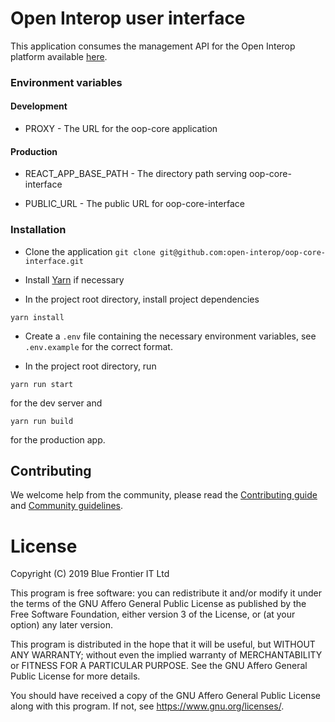 # Open Interop user interface

This application consumes the management API for the Open Interop platform available [here](https://github.com/open-interop/oop-core).

### Environment variables

#### Development

-   PROXY - The URL for the oop-core application

#### Production

-   REACT_APP_BASE_PATH - The directory path serving oop-core-interface

-   PUBLIC_URL - The public URL for oop-core-interface

### Installation

-   Clone the application
    `git clone git@github.com:open-interop/oop-core-interface.git`

-   Install [Yarn](https://yarnpkg.com/en/docs/install) if necessary

-   In the project root directory, install project dependencies

`yarn install`

-   Create a `.env` file containing the necessary environment variables, see `.env.example` for the correct format.

-   In the project root directory, run

`yarn run start`

for the dev server and

`yarn run build`

for the production app.

## Contributing

We welcome help from the community, please read the [Contributing guide](https://github.com/open-interop/oop-guidelines/blob/master/CONTRIBUTING.md) and [Community guidelines](https://github.com/open-interop/oop-guidelines/blob/master/CODE_OF_CONDUCT.md).

# License

Copyright (C) 2019 Blue Frontier IT Ltd

This program is free software: you can redistribute it and/or modify
it under the terms of the GNU Affero General Public License as published
by the Free Software Foundation, either version 3 of the License, or
(at your option) any later version.

This program is distributed in the hope that it will be useful,
but WITHOUT ANY WARRANTY; without even the implied warranty of
MERCHANTABILITY or FITNESS FOR A PARTICULAR PURPOSE. See the
GNU Affero General Public License for more details.

You should have received a copy of the GNU Affero General Public License
along with this program. If not, see <https://www.gnu.org/licenses/>.
